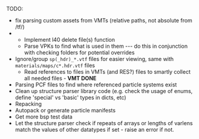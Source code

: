 TODO:

- fix parsing custom assets from VMTs (relative paths, not absolute from /tf/)
- - Implement l40 delete file(s) function
  - Parse VPKs to find what is used in them --- do this in conjunction with checking folders for potential overrides
- Ignore/group `sp(_hdr)_*.vtf` files for easier viewing, same with `materials/maps/c*.hdr.vtf` files
  - Read references to files in VMTs (and RES?) files to smartly collect all needed files - **VMT DONE**
- Parsing PCF files to find where referenced particle systems exist
- Clean up structure parser library code (e.g. check the usage of enums, define 'special' vs 'basic' types in dicts, etc)
- Repacking
- Autopack or generate particle manifests
- Get more bsp test data
- Let the structure parser check if repeats of arrays or lengths of varlens match the values of other datatypes if set - raise an error if not.

